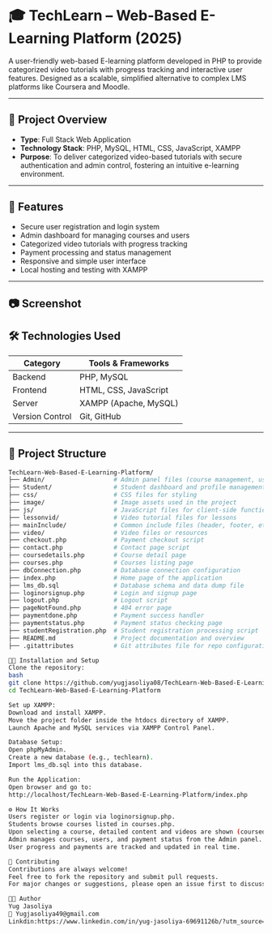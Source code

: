 # 🎓 TechLearn – Web-Based E-Learning Platform (2025)

A user-friendly web-based E-learning platform developed in PHP to provide categorized video tutorials with progress tracking and interactive user features. Designed as a scalable, simplified alternative to complex LMS platforms like Coursera and Moodle.

---

## 📌 Project Overview

- **Type**: Full Stack Web Application  
- **Technology Stack**: PHP, MySQL, HTML, CSS, JavaScript, XAMPP  
- **Purpose**: To deliver categorized video-based tutorials with secure authentication and admin control, fostering an intuitive e-learning environment.

---

## 🚀 Features

- Secure user registration and login system  
- Admin dashboard for managing courses and users  
- Categorized video tutorials with progress tracking  
- Payment processing and status management  
- Responsive and simple user interface  
- Local hosting and testing with XAMPP  

---

## 📷 Screenshot


## 🛠️ Technologies Used

| Category         | Tools & Frameworks                  |
|------------------|-------------------------------------|
| Backend          | PHP, MySQL                         |
| Frontend         | HTML, CSS, JavaScript              |
| Server           | XAMPP (Apache, MySQL)              |
| Version Control  | Git, GitHub                       |

---

## 📁 Project Structure

```bash
TechLearn-Web-Based-E-Learning-Platform/
├── Admin/                   # Admin panel files (course management, user management)
├── Student/                 # Student dashboard and profile management
├── css/                     # CSS files for styling
├── image/                   # Image assets used in the project
├── js/                      # JavaScript files for client-side functionality
├── lessonvid/               # Video tutorial files for lessons
├── mainInclude/             # Common include files (header, footer, etc.)
├── video/                   # Video files or resources
├── checkout.php             # Payment checkout script
├── contact.php              # Contact page script
├── coursedetails.php        # Course detail page
├── courses.php              # Courses listing page
├── dbConnection.php         # Database connection configuration
├── index.php                # Home page of the application
├── lms_db.sql               # Database schema and data dump file
├── loginorsignup.php        # Login and signup page
├── logout.php               # Logout script
├── pageNotFound.php         # 404 error page
├── paymentdone.php          # Payment success handler
├── paymentstatus.php        # Payment status checking page
├── studentRegistration.php  # Student registration processing script
├── README.md                # Project documentation and overview
├── .gitattributes           # Git attributes file for repo configuration

🧑‍💻 Installation and Setup
Clone the repository:
bash
git clone https://github.com/yugjasoliya08/TechLearn-Web-Based-E-Learning-Platform.git
cd TechLearn-Web-Based-E-Learning-Platform

Set up XAMPP:
Download and install XAMPP.
Move the project folder inside the htdocs directory of XAMPP.
Launch Apache and MySQL services via XAMPP Control Panel.

Database Setup:
Open phpMyAdmin.
Create a new database (e.g., techlearn).
Import lms_db.sql into this database.

Run the Application:
Open browser and go to:
http://localhost/TechLearn-Web-Based-E-Learning-Platform/index.php

⚙️ How It Works
Users register or login via loginorsignup.php.
Students browse courses listed in courses.php.
Upon selecting a course, detailed content and videos are shown (coursedetails.php).
Admin manages courses, users, and payment status from the Admin panel.
User progress and payments are tracked and updated in real time.

🤝 Contributing
Contributions are always welcome!
Feel free to fork the repository and submit pull requests.
For major changes or suggestions, please open an issue first to discuss.

👨‍💻 Author
Yug Jasoliya
📧 Yugjasoliya49@gmail.com
Linkdin:https://www.linkedin.com/in/yug-jasoliya-69691126b/?utm_source=share&utm_campaign=share_via&utm_content=profile&utm_medium=android_app
